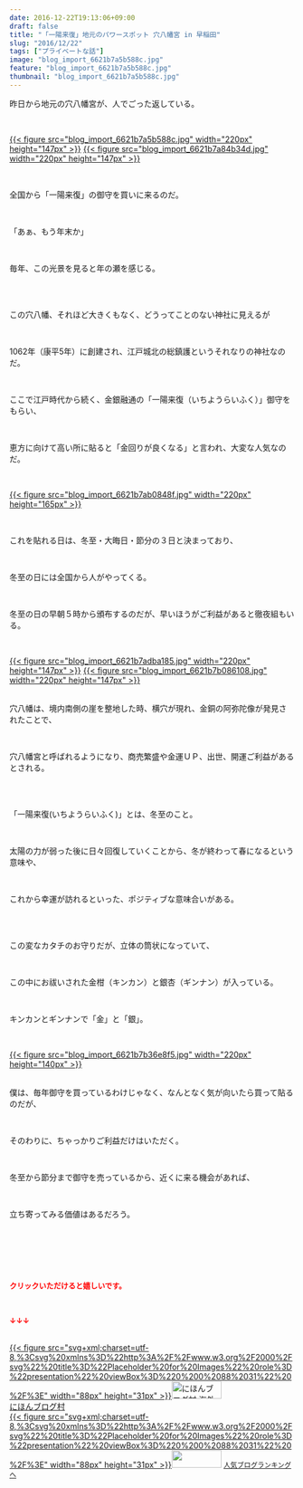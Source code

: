 ```yaml
---
date: 2016-12-22T19:13:06+09:00
draft: false
title: "「一陽来復」地元のパワースポット 穴八幡宮 in 早稲田"
slug: "2016/12/22"
tags: ["プライベートな話"]
image: "blog_import_6621b7a5b588c.jpg"
feature: "blog_import_6621b7a5b588c.jpg"
thumbnail: "blog_import_6621b7a5b588c.jpg"
---
```

<p>昨日から地元の穴八幡宮が、人でごった返している。</p><p> </p><p><a href="blog_import_6621b7a6cd736.jpg">{{< figure src="blog_import_6621b7a5b588c.jpg" width="220px" height="147px" >}}</a> <a href="blog_import_6621b7a96159f.jpg">{{< figure src="blog_import_6621b7a84b34d.jpg" width="220px" height="147px" >}}</a></p><p> </p><p>全国から「一陽来復」の御守を買いに来るのだ。</p><p> </p><p>「あぁ、もう年末か」</p><p> </p><p>毎年、この光景を見ると年の瀬を感じる。</p><p> </p><p><br/>この穴八幡、それほど大きくもなく、どうってことのない神社に見えるが</p><p> </p><p>1062年（康平5年）に創建され、江戸城北の総鎮護というそれなりの神社なのだ。</p><p> </p><p>ここで江戸時代から続く、金銀融通の「一陽来復（いちようらいふく）」御守をもらい、</p><p> </p><p>恵方に向けて高い所に貼ると「金回りが良くなる」と言われ、大変な人気なのだ。</p><p> </p><p><a href="blog_import_6621b7ac2077a.jpg">{{< figure src="blog_import_6621b7ab0848f.jpg" width="220px" height="165px" >}}</a></p><p> </p><p>これを貼れる日は、冬至・大晦日・節分の３日と決まっており、</p><p> </p><p>冬至の日には全国から人がやってくる。</p><p> </p><p>冬至の日の早朝５時から頒布するのだが、早いほうがご利益があると徹夜組もいる。</p><p> </p><p><a href="blog_import_6621b7aece361.jpg">{{< figure src="blog_import_6621b7adba185.jpg" width="220px" height="147px" >}}</a> <a href="blog_import_6621b7b1984bb.jpg">{{< figure src="blog_import_6621b7b086108.jpg" width="220px" height="147px" >}}</a></p><p><br/>穴八幡は、境内南側の崖を整地した時、横穴が現れ、金銅の阿弥陀像が発見されたことで、</p><p> </p><p>穴八幡宮と呼ばれるようになり、商売繁盛や金運ＵＰ、出世、開運ご利益があるとされる。</p><p> </p><p><br/>「一陽来復(いちようらいふく)」とは、冬至のこと。</p><p> </p><p>太陽の力が弱った後に日々回復していくことから、冬が終わって春になるという意味や、</p><p> </p><p>これから幸運が訪れるといった、ポジティブな意味合いがある。</p><p> </p><p><br/>この変なカタチのお守りだが、立体の筒状になっていて、</p><p> </p><p>この中にお祓いされた金柑（キンカン）と銀杏（ギンナン）が入っている。</p><p> </p><p>キンカンとギンナンで「金」と「銀」。</p><p> </p><p><a href="blog_import_6621b7b4821c7.jpg">{{< figure src="blog_import_6621b7b36e8f5.jpg" width="220px" height="140px" >}}</a></p><p><br/>僕は、毎年御守を買っているわけじゃなく、なんとなく気が向いたら買って貼るのだが、</p><p> </p><p>そのわりに、ちゃっかりご利益だけはいただく。</p><p> </p><p>冬至から節分まで御守を売っているから、近くに来る機会があれば、</p><p> </p><p>立ち寄ってみる価値はあるだろう。</p><p> </p><p> </p><p> </p><p><font color="#ff0000" size="2"><strong>クリックいただけると嬉しいです。</strong></font></p><p></p><p> </p><p><font color="#ff0000" size="2"><strong>↓↓↓</strong></font></p><p><br/><a href="ranking.html?p_cid=01260127" target="_blank">{{< figure src="svg+xml;charset=utf-8,%3Csvg%20xmlns%3D%22http%3A%2F%2Fwww.w3.org%2F2000%2Fsvg%22%20title%3D%22Placeholder%20for%20Images%22%20role%3D%22presentation%22%20viewBox%3D%220%200%2088%2031%22%20%2F%3E" width="88px" height="31px" >}}<noscript><img width="88" height="31" alt="にほんブログ村 海外生活ブログ バリ島情報へ" src="https://img-proxy.blog-video.jp/images?url=http%3A%2F%2Foverseas.blogmura.com%2Fbali%2Fimg%2Fbali88_31.gif" border="0"></noscript></a><br/><a href="ranking.html?p_cid=01260127" target="_blank">にほんブログ村</a><br/><a title="人気ブログランキングへ" href="link.php?1804582">{{< figure src="svg+xml;charset=utf-8,%3Csvg%20xmlns%3D%22http%3A%2F%2Fwww.w3.org%2F2000%2Fsvg%22%20title%3D%22Placeholder%20for%20Images%22%20role%3D%22presentation%22%20viewBox%3D%220%200%2088%2031%22%20%2F%3E" width="88px" height="31px" >}}<noscript><img width="88" height="31" src="https://blog.with2.net/img/banner/banner_22.gif" border="0"></noscript></a> <a style="font-size: 12px;" href="link.php?1804582">人気ブログランキングへ</a></p>

